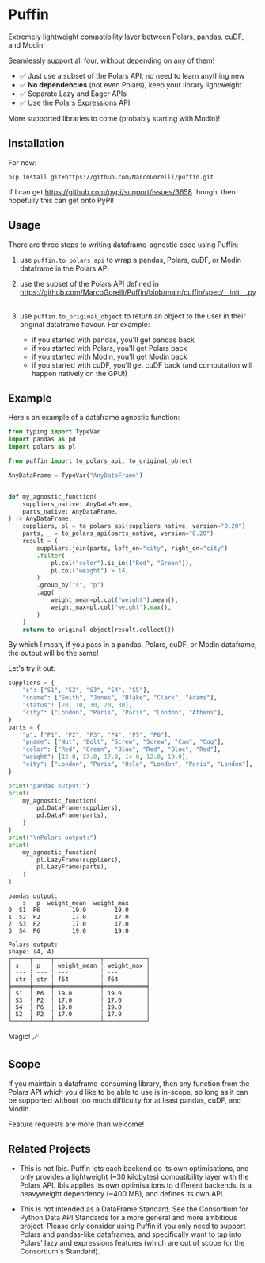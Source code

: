 # Puffin

Extremely lightweight compatibility layer between Polars, pandas, cuDF, and Modin.

Seamlessly support all four, without depending on any of them!

- ✅ Just use a subset of the Polars API, no need to learn anything new
- ✅ **No dependencies** (not even Polars), keep your library lightweight
- ✅ Separate Lazy and Eager APIs
- ✅ Use the Polars Expressions API

More supported libraries to come (probably starting with Modin)!

## Installation

For now:
```
pip install git+https://github.com/MarcoGorelli/puffin.git
```
If I can get https://github.com/pypi/support/issues/3658 though, then hopefully
this can get onto PyPI!

## Usage

There are three steps to writing dataframe-agnostic code using Puffin:

1. use `puffin.to_polars_api` to wrap a pandas, Polars, cuDF, or Modin dataframe
   in the Polars API
2. use the subset of the Polars API defined in https://github.com/MarcoGorelli/Puffin/blob/main/puffin/spec/__init__.py.
3. use `puffin.to_original_object` to return an object to the user in their original
   dataframe flavour. For example:

   - if you started with pandas, you'll get pandas back
   - if you started with Polars, you'll get Polars back
   - if you started with Modin, you'll get Modin back
   - if you started with cuDF, you'll get cuDF back (and computation will happen natively on the GPU!)
   
## Example

Here's an example of a dataframe agnostic function:

```python
from typing import TypeVar
import pandas as pd
import polars as pl

from puffin import to_polars_api, to_original_object

AnyDataFrame = TypeVar("AnyDataFrame")


def my_agnostic_function(
    suppliers_native: AnyDataFrame,
    parts_native: AnyDataFrame,
) -> AnyDataFrame:
    suppliers, pl = to_polars_api(suppliers_native, version="0.20")
    parts, _ = to_polars_api(parts_native, version="0.20")
    result = (
        suppliers.join(parts, left_on="city", right_on="city")
        .filter(
            pl.col("color").is_in(["Red", "Green"]),
            pl.col("weight") > 14,
        )
        .group_by("s", "p")
        .agg(
            weight_mean=pl.col("weight").mean(),
            weight_max=pl.col("weight").max(),
        )
    )
    return to_original_object(result.collect())
```
By which I mean, if you pass in a pandas, Polars, cuDF, or Modin dataframe, the output will be the same!

Let's try it out:
```python
suppliers = {
    "s": ["S1", "S2", "S3", "S4", "S5"],
    "sname": ["Smith", "Jones", "Blake", "Clark", "Adams"],
    "status": [20, 10, 30, 20, 30],
    "city": ["London", "Paris", "Paris", "London", "Athens"],
}
parts = {
    "p": ["P1", "P2", "P3", "P4", "P5", "P6"],
    "pname": ["Nut", "Bolt", "Screw", "Screw", "Cam", "Cog"],
    "color": ["Red", "Green", "Blue", "Red", "Blue", "Red"],
    "weight": [12.0, 17.0, 17.0, 14.0, 12.0, 19.0],
    "city": ["London", "Paris", "Oslo", "London", "Paris", "London"],
}

print("pandas output:")
print(
    my_agnostic_function(
        pd.DataFrame(suppliers),
        pd.DataFrame(parts),
    )
)
print("\nPolars output:")
print(
    my_agnostic_function(
        pl.LazyFrame(suppliers),
        pl.LazyFrame(parts),
    )
)
```
```
pandas output:
    s   p  weight_mean  weight_max
0  S1  P6         19.0        19.0
1  S2  P2         17.0        17.0
2  S3  P2         17.0        17.0
3  S4  P6         19.0        19.0

Polars output:
shape: (4, 4)
┌─────┬─────┬─────────────┬────────────┐
│ s   ┆ p   ┆ weight_mean ┆ weight_max │
│ --- ┆ --- ┆ ---         ┆ ---        │
│ str ┆ str ┆ f64         ┆ f64        │
╞═════╪═════╪═════════════╪════════════╡
│ S1  ┆ P6  ┆ 19.0        ┆ 19.0       │
│ S3  ┆ P2  ┆ 17.0        ┆ 17.0       │
│ S4  ┆ P6  ┆ 19.0        ┆ 19.0       │
│ S2  ┆ P2  ┆ 17.0        ┆ 17.0       │
└─────┴─────┴─────────────┴────────────┘
```
Magic! 🪄 

## Scope

If you maintain a dataframe-consuming library, then any function from the Polars API which you'd
like to be able to use is in-scope, so long as it can be supported without too much difficulty
for at least pandas, cuDF, and Modin.

Feature requests are more than welcome!

## Related Projects

- This is not Ibis. Puffin lets each backend do its own optimisations, and only provides
  a lightweight (~30 kilobytes) compatibility layer with the Polars API.
  Ibis applies its own optimisations to different backends, is a heavyweight
  dependency (~400 MB), and defines its own API.

- This is not intended as a DataFrame Standard. See the Consortium for Python Data API Standards
  for a more general and more ambitious project. Please only consider using Puffin if you only
  need to support Polars and pandas-like dataframes, and specifically want to tap into Polars'
  lazy and expressions features (which are out of scope for the Consortium's Standard).
